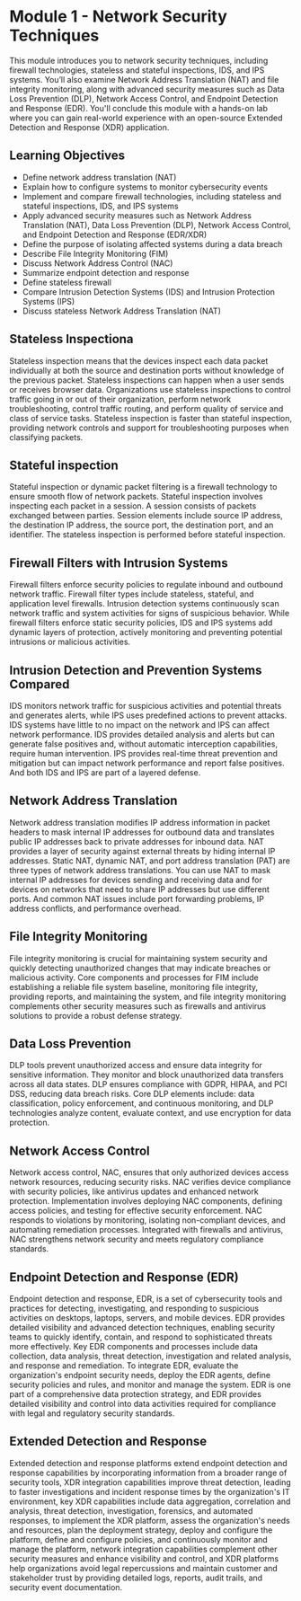 # Module 1 - Network Security Techniques

This module introduces you to network security techniques, including firewall technologies, stateless and stateful inspections, IDS, and IPS systems. You’ll also examine Network Address Translation (NAT) and file integrity monitoring, along with advanced security measures such as Data Loss Prevention (DLP), Network Access Control, and Endpoint Detection and Response (EDR). You'll conclude this module with a hands-on lab where you can gain real-world experience with an open-source Extended Detection and Response (XDR) application.

## Learning Objectives
- Define network address translation (NAT)
- Explain how to configure systems to monitor cybersecurity events
- Implement and compare firewall technologies, including stateless and stateful inspections, IDS, and IPS systems
- Apply advanced security measures such as Network Address Translation (NAT), Data Loss Prevention (DLP), Network Access Control, and Endpoint Detection and Response (EDR/XDR)
- Define the purpose of isolating affected systems during a data breach
- Describe File Integrity Monitoring (FIM)
- Discuss Network Address Control (NAC)
- Summarize endpoint detection and response
- Define stateless firewall
- Compare Intrusion Detection Systems (IDS) and Intrusion Protection Systems (IPS)
- Discuss stateless Network Address Translation (NAT)

## Stateless Inspectiona 
Stateless inspection means that the devices inspect each data packet individually at both the source and destination ports without knowledge of the previous packet. Stateless inspections can happen when a user sends or receives browser data. Organizations use stateless inspections to control traffic going in or out of their organization, perform network troubleshooting, control traffic routing, and perform quality of service and class of service tasks. Stateless inspection is faster than stateful inspection, providing network controls and support for troubleshooting purposes when classifying packets.

## Stateful inspection
Stateful inspection or dynamic packet filtering is a firewall technology to ensure smooth flow of network packets. Stateful inspection involves inspecting each packet in a session. A session consists of packets exchanged between parties. Session elements include source IP address, the destination IP address, the source port, the destination port, and an identifier. The stateless inspection is performed before stateful inspection.

## Firewall Filters with Intrusion Systems
Firewall filters enforce security policies to regulate inbound and outbound network traffic. Firewall filter types include stateless, stateful, and application level firewalls. Intrusion detection systems continuously scan network traffic and system activities for signs of suspicious behavior. While firewall filters enforce static security policies, IDS and IPS systems add dynamic layers of protection, actively monitoring and preventing potential intrusions or malicious activities.

## Intrusion Detection and Prevention Systems Compared
IDS monitors network traffic for suspicious activities and potential threats and generates alerts, while IPS uses predefined actions to prevent attacks. IDS systems have little to no impact on the network and IPS can affect network performance. IDS provides detailed analysis and alerts but can generate false positives and, without automatic interception capabilities, require human intervention. IPS provides real-time threat prevention and mitigation but can impact network performance and report false positives. And both IDS and IPS are part of a layered defense.

## Network Address Translation
Network address translation modifies IP address information in packet headers to mask internal IP addresses for outbound data and translates public IP addresses back to private addresses for inbound data. NAT provides a layer of security against external threats by hiding internal IP addresses. Static NAT, dynamic NAT, and port address translation (PAT) are three types of network address translations. You can use NAT to mask internal IP addresses for devices sending and receiving data and for devices on networks that need to share IP addresses but use different ports. And common NAT issues include port forwarding problems, IP address conflicts, and performance overhead.

## File Integrity Monitoring
File integrity monitoring is crucial for maintaining system security and quickly detecting unauthorized changes that may indicate breaches or malicious activity. Core components and processes for FIM include establishing a reliable file system baseline, monitoring file integrity, providing reports, and maintaining the system, and file integrity monitoring complements other security measures such as firewalls and antivirus solutions to provide a robust defense strategy.

## Data Loss Prevention
DLP tools prevent unauthorized access and ensure data integrity for sensitive information. They monitor and block unauthorized data transfers across all data states. DLP ensures compliance with GDPR, HIPAA, and PCI DSS, reducing data breach risks. Core DLP elements include: data classification, policy enforcement, and continuous monitoring, and DLP technologies analyze content, evaluate context, and use encryption for data protection.

## Network Access Control
Network access control, NAC, ensures that only authorized devices access network resources, reducing security risks. NAC verifies device compliance with security policies, like antivirus updates and enhanced network protection. Implementation involves deploying NAC components, defining access policies, and testing for effective security enforcement. NAC responds to violations by monitoring, isolating non-compliant devices, and automating remediation processes. Integrated with firewalls and antivirus, NAC strengthens network security and meets regulatory compliance standards.

## Endpoint Detection and Response (EDR)
Endpoint detection and response, EDR, is a set of cybersecurity tools and practices for detecting, investigating, and responding to suspicious activities on desktops, laptops, servers, and mobile devices. EDR provides detailed visibility and advanced detection techniques, enabling security teams to quickly identify, contain, and respond to sophisticated threats more effectively. Key EDR components and processes include data collection, data analysis, threat detection, investigation and related analysis, and response and remediation. 
To integrate EDR, evaluate the organization's endpoint security needs, deploy the EDR agents, define security policies and rules, and monitor and manage the system. EDR is one part of a comprehensive data protection strategy, and EDR provides detailed visibility and control into data activities required for compliance with legal and regulatory security standards.

## Extended Detection and Response
Extended detection and response platforms extend endpoint detection and response capabilities by incorporating information from a broader range of security tools, XDR integration capabilities improve threat detection, leading to faster investigations and incident response times by the organization's IT environment, key XDR capabilities include data aggregation, correlation and analysis, threat detection, investigation, forensics, and automated responses, to implement the XDR platform, assess the organization's needs and resources, plan the deployment strategy, deploy and configure the platform, define and configure policies, and continuously monitor and manage the platform, network integration capabilities complement other security measures and enhance visibility and control, and XDR platforms help organizations avoid legal repercussions and maintain customer and stakeholder trust by providing detailed logs, reports, audit trails, and security event documentation.
